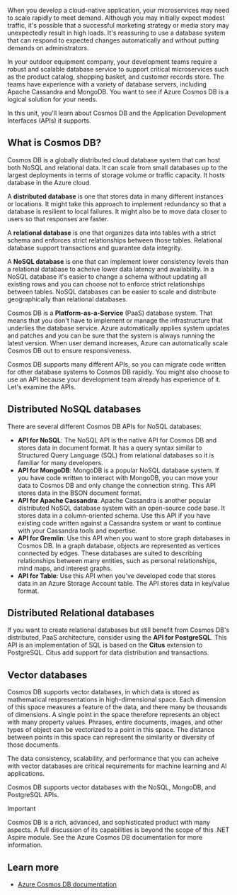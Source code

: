 When you develop a cloud-native application, your microservices may need to scale rapidly to meet demand. Although you may initially expect modest traffic, it's possible that a successful marketing strategy or media story may unexpectedly result in high loads. It's reassuring to use a database system that can respond to expected changes automatically and without putting demands on administrators.

In your outdoor equipment company, your development teams require a robust and scalable database service to support critical microservices such as the product catalog, shopping basket, and customer records store. The teams have experience with a variety of database servers, including Apache Cassandra and MongoDB. You want to see if Azure Cosmos DB is a logical solution for your needs.

In this unit, you'll learn about Cosmos DB and the Application Development Interfaces (APIs) it supports.

## What is Cosmos DB?

Cosmos DB is a globally distributed cloud database system that can host both NoSQL and relational data. It can scale from small databases up to the largest deployments in terms of storage volume or traffic capacity. It hosts database in the Azure cloud.

A **distributed database** is one that stores data in many different instances or locations. It might take this approach to implement redundancy so that a database is resilient to local failures. It might also be to move data closer to users so that responses are faster.

A **relational database** is one that organizes data into tables with a strict schema and enforces strict relationships between those tables. Relational database support transactions and guarantee data integrity.

A **NoSQL database** is one that can implement lower consistency levels than a relational database to acheive lower data latency and availability. In a NoSQL database it's easier to change a schema without updating all existing rows and you can choose not to enforce strict relationships between tables. NoSQL databases can be easier to scale and distribute geographically than relational databases.

Cosmos DB is a **Platform-as-a-Service** (PaaS) database system. That means that you don't have to implement or manage the infrastructure that underlies the database service. Azure automatically applies system updates and patches and you can be sure that the system is always running the latest version. When user demand increases, Azure can automatically scale Cosmos DB out to ensure responsiveness.

Cosmos DB supports many different APIs, so you can migrate code written for other database systems to Cosmos DB rapidly. You might also choose to use an API because your development team already has experience of it. Let's examine the APIs.

## Distributed NoSQL databases

There are several different Cosmos DB APIs for NoSQL databases:

- **API for NoSQL**: The NoSQL API is the native API for Cosmos DB and stores data in document format. It has a query syntax similar to Structured Query Language (SQL) from relational databases so it is familiar for many developers.
- **API for MongoDB**: MongoDB is a popular NoSQL database system. If you have code written to interact with MongoDB, you can move your data to Cosmos DB and only change the connection string. This API stores data in the BSON document format.
- **API for Apache Cassandra**: Apache Cassandra is another popular distributed NoSQL database system with an open-source code base. It stores data in a column-oriented schema. Use this API if you have existing code written against a Cassandra system or want to continue with your Cassandra tools and expertise.
- **API for Gremlin**: Use this API when you want to store graph databases in Cosmos DB. In a graph database, objects are represented as vertices connected by edges. These databases are suited to describing relationships between many entities, such as personal relationships, mind maps, and interest graphs.
- **API for Table**: Use this API when you've developed code that stores data in an Azure Storage Account table. The API stores data in key/value format.

## Distributed Relational databases

If you want to create relational databases but still benefit from Cosmos DB's distributed, PaaS architecture, consider using the **API for PostgreSQL**. This API is an implementation of SQL is based on the **Citus** extension to PostgreSQL. Citus add support for data distribution and transactions.

## Vector databases

Cosmos DB supports vector databases, in which data is stored as mathematical respresentations in high-dimensional space. Each dimension of this space measures a feature of the data, and there many be thousands of dimensions. A single point in the space therefore represents an object with many property values. Phrases, entire documents, images, and other types of object can be vectorized to a point in this space. The distance between points in this space can represent the similarity or diversity of those documents.

The data consistency, scalability, and performance that you can acheive with vector databases are critical requirements for machine learning and AI applications.

Cosmos DB supports vector databases with the NoSQL, MongoDB, and PostgreSQL APIs.

> [!IMPORTANT]
> Cosmos DB is a rich, advanced, and sophisticated product with many aspects. A full discussion of its capabilities is beyond the scope of this .NET Aspire module. See the Azure Cosmos DB documentation for more information.

## Learn more

- [Azure Cosmos DB documentation](/azure/cosmos-db/)
